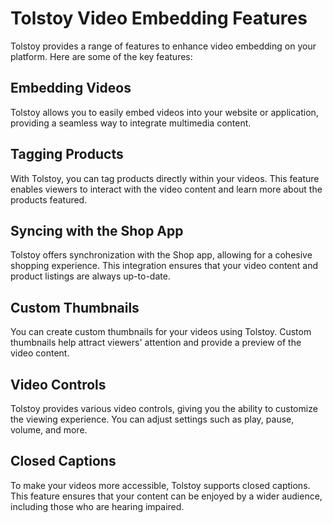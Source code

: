 # Tolstoy Video Embedding Features

Tolstoy provides a range of features to enhance video embedding on your platform. Here are some of the key features:

## Embedding Videos
Tolstoy allows you to easily embed videos into your website or application, providing a seamless way to integrate multimedia content.

## Tagging Products
With Tolstoy, you can tag products directly within your videos. This feature enables viewers to interact with the video content and learn more about the products featured.

## Syncing with the Shop App
Tolstoy offers synchronization with the Shop app, allowing for a cohesive shopping experience. This integration ensures that your video content and product listings are always up-to-date.

## Custom Thumbnails
You can create custom thumbnails for your videos using Tolstoy. Custom thumbnails help attract viewers' attention and provide a preview of the video content.

## Video Controls
Tolstoy provides various video controls, giving you the ability to customize the viewing experience. You can adjust settings such as play, pause, volume, and more.

## Closed Captions
To make your videos more accessible, Tolstoy supports closed captions. This feature ensures that your content can be enjoyed by a wider audience, including those who are hearing impaired.